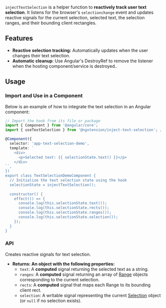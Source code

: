 `injectTextSelection` is a helper function to **reactively track user text selection**. It listens for the browser's `selectionchange` event and updates reactive signals for the current selection, selected text, the selection ranges, and their bounding client rectangles.

## Features

- **Reactive selection tracking:** Automatically updates when the user changes their text selection.
- **Automatic cleanup**: Use Angular's DestroyRef to remove the listener when the hosting component/service is destroyed..

## Usage

### Import and Use in a Component

Below is an example of how to integrate the text selection in an Angular component:

```ts
// Import the hook from its file or package
import { Component } from '@angular/core';
import { useTextSelection } from '@ngxtension/inject-text-selection'; // adjust the path accordingly

@Component({
  selector: 'app-text-selection-demo',
  template: `
    <div>
      <p>Selected text: {{ selectionState.text() }}</p>
    </div>
``,
})
export class TextSelectionDemoComponent {
  // Initialize the text selection state using the hook
  selectionState = injectTextSelection();
  
  constructor() {
    effect(() => {
      console.log(this.selectionState.text());
      console.log(this.selectionState.rects());
      console.log(this.selectionState.ranges());
      console.log(this.selectionState.selection());
    });
  }
}

```

### API

Creates reactive signals for text selection.

- **Returns: An object with the following properties:**
  - `text`: A **computed** signal returning the selected text as a string.
  - `ranges`: A **computed** signal returning an array of [Range](https://developer.mozilla.org/en-US/docs/Web/API/Range) objects corresponding to the current selection.
  - `rects`: A **computed** signal that maps each Range to its bounding client rect.
  - `selection`: A writable signal representing the current [Selection](https://developer.mozilla.org/en-US/docs/Web/API/Selection) object (or `null` if no selection exists).
